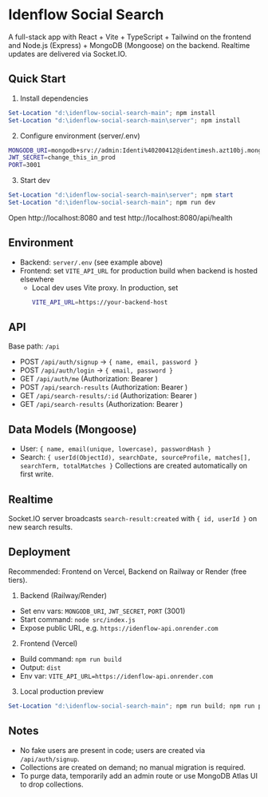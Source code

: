 # Idenflow Social Search

A full-stack app with React + Vite + TypeScript + Tailwind on the frontend and Node.js (Express) + MongoDB (Mongoose) on the backend. Realtime updates are delivered via Socket.IO.

## Quick Start
1) Install dependencies
```powershell
Set-Location "d:\idenflow-social-search-main"; npm install
Set-Location "d:\idenflow-social-search-main\server"; npm install
```
2) Configure environment (server/.env)
```bash
MONGODB_URI=mongodb+srv://admin:Identi%40200412@identimesh.azt10bj.mongodb.net/?retryWrites=true&w=majority&appName=identimesh
JWT_SECRET=change_this_in_prod
PORT=3001
```
3) Start dev
```powershell
Set-Location "d:\idenflow-social-search-main\server"; npm start
Set-Location "d:\idenflow-social-search-main"; npm run dev
```
Open http://localhost:8080 and test http://localhost:8080/api/health

## Environment
- Backend: `server/.env` (see example above)
- Frontend: set `VITE_API_URL` for production build when backend is hosted elsewhere
  - Local dev uses Vite proxy. In production, set
    ```bash
    VITE_API_URL=https://your-backend-host
    ```

## API
Base path: `/api`
- POST `/api/auth/signup` → `{ name, email, password }`
- POST `/api/auth/login` → `{ email, password }`
- GET `/api/auth/me` (Authorization: Bearer <token>)
- POST `/api/search-results` (Authorization: Bearer <token>)
- GET `/api/search-results/:id` (Authorization: Bearer <token>)
- GET `/api/search-results` (Authorization: Bearer <token>)

## Data Models (Mongoose)
- User: `{ name, email(unique, lowercase), passwordHash }`
- Search: `{ userId(ObjectId), searchDate, sourceProfile, matches[], searchTerm, totalMatches }`
Collections are created automatically on first write.

## Realtime
Socket.IO server broadcasts `search-result:created` with `{ id, userId }` on new search results.

## Deployment
Recommended: Frontend on Vercel, Backend on Railway or Render (free tiers).

1) Backend (Railway/Render)
- Set env vars: `MONGODB_URI`, `JWT_SECRET`, `PORT` (3001)
- Start command: `node src/index.js`
- Expose public URL, e.g. `https://idenflow-api.onrender.com`

2) Frontend (Vercel)
- Build command: `npm run build`
- Output: `dist`
- Env var: `VITE_API_URL=https://idenflow-api.onrender.com`

3) Local production preview
```powershell
Set-Location "d:\idenflow-social-search-main"; npm run build; npm run preview
```

## Notes
- No fake users are present in code; users are created via `/api/auth/signup`.
- Collections are created on demand; no manual migration is required.
- To purge data, temporarily add an admin route or use MongoDB Atlas UI to drop collections.